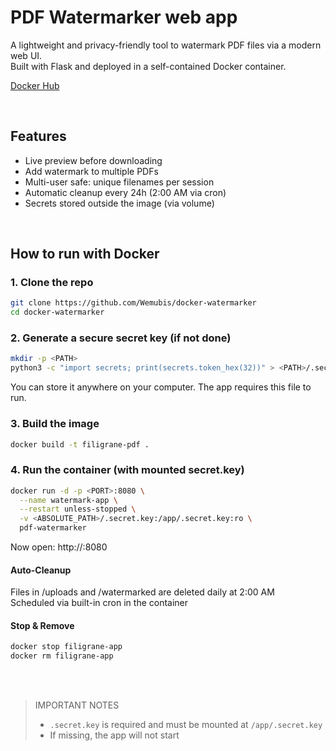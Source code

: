 # PDF Watermarker web app

A lightweight and privacy-friendly tool to watermark PDF files via a modern web UI.  
Built with Flask and deployed in a self-contained Docker container.

[Docker Hub](https://hub.docker.com/r/wemubis0/filigrane-pdf)

<br>

## Features

- Live preview before downloading  
- Add watermark to multiple PDFs  
- Multi-user safe: unique filenames per session  
- Automatic cleanup every 24h (2:00 AM via cron)  
- Secrets stored outside the image (via volume)

<br>

## How to run with Docker

### 1. Clone the repo

```bash
git clone https://github.com/Wemubis/docker-watermarker
cd docker-watermarker
```

### 2. Generate a secure secret key (if not done)
```bash
mkdir -p <PATH>
python3 -c "import secrets; print(secrets.token_hex(32))" > <PATH>/.secret.key
```

You can store it anywhere on your computer. The app requires this file to run.

### 3. Build the image
```bash
docker build -t filigrane-pdf .
```

### 4. Run the container (with mounted secret.key)
```bash
docker run -d -p <PORT>:8080 \
  --name watermark-app \
  --restart unless-stopped \
  -v <ABSOLUTE_PATH>/.secret.key:/app/.secret.key:ro \
  pdf-watermarker
```

Now open: http://<PORT>:8080

#### Auto-Cleanup

Files in /uploads and /watermarked are deleted daily at 2:00 AM<br>
Scheduled via built-in cron in the container

#### Stop & Remove
```bash
docker stop filigrane-app
docker rm filigrane-app
```
<br><br>

> IMPORTANT NOTES
>
>- `.secret.key` is required and must be mounted at `/app/.secret.key`
>- If missing, the app will not start
